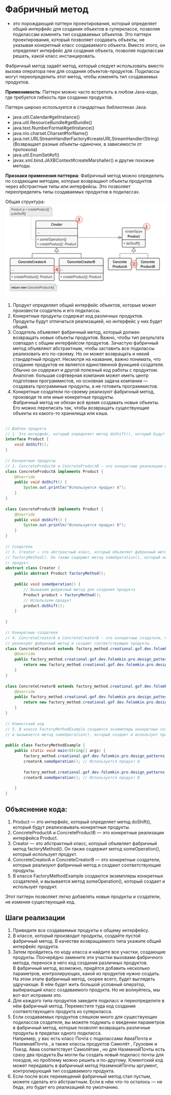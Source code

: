 # Фабричный метод

- это порождающий паттерн проектирования, который определяет общий интерфейс для
  создания объектов в суперклассе, позволяя подклассам изменять тип создаваемых
  объектов. Это паттерн проектирования, который позволяет создавать объекты, не
  указывая конкретный класс создаваемого объекта. Вместо этого, он определяет
  интерфейс для создания объекта, позволяя подклассам решать, какой класс
  инстанцировать.

Фабричный метод задаёт метод, который следует использовать вместо вызова
оператора new для создания объектов-продуктов. Подклассы могут переопределить
этот метод, чтобы изменять тип создаваемых продуктов.

**Применимость**: Паттерн можно часто встретить в любом Java-коде, где требуется
гибкость при создании продуктов.

Паттерн широко используется в стандартных библиотеках Java:

- java.util.Calendar#getInstance()
- java.util.ResourceBundle#getBundle()
- java.text.NumberFormat#getInstance()
- java.nio.charset.Charset#forName()
- java.net.URLStreamHandlerFactory#createURLStreamHandler(String) (Возвращает
  разные объекты-одиночки, в зависимости от протокола)
- java.util.EnumSet#of()
- javax.xml.bind.JAXBContext#createMarshaller() и другие похожие методы.

**Признаки применения паттерна**: Фабричный метод можно определить по создающим
методам, которые возвращают объекты продуктов через абстрактные типы или
интерфейсы. Это позволяет переопределять типы создаваемых продуктов в
подклассах.

Общая структура:
![factory_method_2.png](/img/design_pattern/design_patterns/factory_method_structure.png)

1. Продукт определяет общий интерфейс объектов, которые может произвести
   создатель и его подклассы.
2. Конкретные продукты содержат код различных продуктов. Продукты будут
   отличаться реализацией, но интерфейс у них будет общий.
3. Создатель объявляет фабричный метод, который должен возвращать новые объекты
   продуктов. Важно, чтобы тип результата совпадал с общим интерфейсом
   продуктов. Зачастую фабричный метод объявляют абстрактным, чтобы заставить
   все подклассы реализовать его по-своему. Но он может возвращать и некий
   стандартный продукт. Несмотря на название, важно понимать, что создание
   продуктов не является единственной функцией создателя. Обычно он содержит и
   другой полезный код работы с продуктом. Аналогия: большая софтверная компания
   может иметь центр подготовки программистов, но основная задача компании —
   создавать программные продукты, а не готовить программистов.
4. Конкретные создатели по-своему реализуют фабричный метод, производя те или
   иные конкретные продукты.<br> Фабричный метод не обязан всё время создавать
   новые объекты. Его можно переписать так, чтобы возвращать существующие
   объекты из какого-то хранилища или кэша.

```java

// Шаблон продукта
// 1. Это интерфейс, который определяет метод doShift(), который будут реализовывать конкретные продукты.
interface Product {
    void doShift();
}

// Конкретные продукты
// 2. ConcreteProductA и ConcreteProductB — это конкретные реализации интерфейса Product.
class ConcreteProductA implements Product {
    @Override
    public void doShift() {
        System.out.println("Используется продукт A");
    }
}

class ConcreteProductB implements Product {
    @Override
    public void doShift() {
        System.out.println("Используется продукт B");
    }
}

// Создатель
// 3. Creator — это абстрактный класс, который объявляет фабричный метод
// factoryMethod(). Он также содержит метод someOperation(), который использует
// продукт.
abstract class Creator {
    public abstract Product factoryMethod();

    public void someOperation() {
        // Вызываем фабричный метод для создания продукта
        Product product = factoryMethod();
        // Используем продукт
        product.doShift();
    }

}

// Конкретные создатели
// 4. ConcreteCreatorA и ConcreteCreatorB — это конкретные создатели, которые
// реализуют фабричный метод и создают соответствующие продукты.
class ConcreteCreatorA extends factory_method.creational.gof.dev.folomkin.pro.design_patterns.Creator {
    @Override
    public factory_method.creational.gof.dev.folomkin.pro.design_patterns.Product factoryMethod() {
        return new factory_method.creational.gof.dev.folomkin.pro.design_patterns.ConcreteProductA();
    }
}

class ConcreteCreatorB extends factory_method.creational.gof.dev.folomkin.pro.design_patterns.Creator {
    @Override
    public factory_method.creational.gof.dev.folomkin.pro.design_patterns.Product factoryMethod() {
        return new factory_method.creational.gof.dev.folomkin.pro.design_patterns.ConcreteProductB();
    }
}

// Клиентский код
// 5. В классе FactoryMethodExample создаются экземпляры конкретных создателей,
// и вызывается метод someOperation(), который создает и использует продукт.

public class FactoryMethodExample {
    public static void main(String[] args) {
        factory_method.creational.gof.dev.folomkin.pro.design_patterns.Creator creatorA = new factory_method.creational.gof.dev.folomkin.pro.design_patterns.ConcreteCreatorA();
        creatorA.someOperation(); // Используется продукт A

        factory_method.creational.gof.dev.folomkin.pro.design_patterns.Creator creatorB = new factory_method.creational.gof.dev.folomkin.pro.design_patterns.ConcreteCreatorB();
        creatorB.someOperation(); // Используется продукт B

    }
}
```

## Объяснение кода:

1. Product — это интерфейс, который определяет метод doShift(), который будут
   реализовывать конкретные продукты.
2. ConcreteProductA и ConcreteProductB — это конкретные реализации интерфейса
   Product.
3. Creator — это абстрактный класс, который объявляет фабричный метод
   factoryMethod(). Он также содержит метод someOperation(), который использует
   продукт.
4. ConcreteCreatorA и ConcreteCreatorB — это конкретные создатели, которые
   реализуют фабричный метод и создают соответствующие продукты.
5. В классе FactoryMethodExample создаются экземпляры конкретных создателей, и
   вызывается метод someOperation(), который создает и использует продукт.

Этот паттерн позволяет легко добавлять новые продукты и создатели, не изменяя
существующий код.

## Шаги реализации

1. Приведите все создаваемые продукты к общему интерфейсу.
2. В классе, который производит продукты, создайте пустой фабричный метод. В
   качестве возвращаемого типа укажите общий интерфейс продукта.
3. Затем пройдитесь по коду класса и найдите все участки, создающие продукты.
   Поочерёдно замените эти участки вызовами фабричного метода, перенося в него
   код создания различных продуктов.<br>
   В фабричный метод, возможно, придётся добавить несколько параметров,
   контролирующих, какой из продуктов нужно создать.<br>
   На этом этапе фабричный метод, скорее всего, будет выглядеть удручающе. В нём
   будет жить большой условный оператор, выбирающий класс создаваемого продукта.
   Но не волнуйтесь, мы вот-вот исправим это.
4. Для каждого типа продуктов заведите подкласс и переопределите в нём фабричный
   метод. Переместите туда код создания соответствующего продукта из
   суперкласса.
5. Если создаваемых продуктов слишком много для существующих подклассов
   создателя, вы можете подумать о введении параметров в фабричный метод,
   которые позволят возвращать различные продукты в пределах одного
   подкласса.<br>
   Например, у вас есть класс Почта с подклассами АвиаПочта и НаземнаяПочта , а
   также классы продуктов Самолёт , Грузовик и Поезд. Авиа соответствует
   Самолётам , но для НаземнойПочты есть сразу два продукта.Вы могли бы создать
   новый подкласс почты для поездов, но проблему можно решить и по-другому.
   Клиентский код может передавать в фабричный метод НаземнойПочты аргумент,
   контролирующий тип создаваемого продукта.
6. Если после всех перемещений фабричный метод стал
   пустым, можете сделать его абстрактным. Если в нём что-то осталось — не беда,
   это будет его реализацией по
   умолчанию.
      